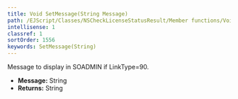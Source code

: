 ```yaml
---
title: Void SetMessage(String Message)
path: /EJScript/Classes/NSCheckLicenseStatusResult/Member functions/Void SetMessage(String p_0)
intellisense: 1
classref: 1
sortOrder: 1556
keywords: SetMessage(String)
---
```



Message to display in SOADMIN if LinkType=90.



* **Message:** String
* **Returns:** String


